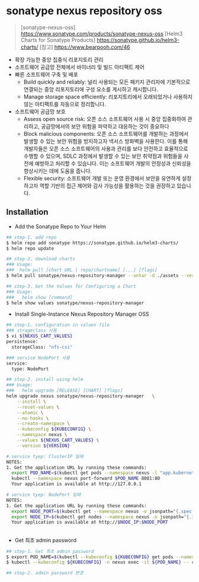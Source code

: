# sonatype nexus repository oss

> [sonatype-nexus-oss] https://www.sonatype.com/products/sonatype-nexus-oss
> [Helm3 Charts for Sonatype Products] https://sonatype.github.io/helm3-charts/
> [참고] https://www.bearpooh.com/46

- 확장 가능한 중앙 집중식 리포지토리 관리
- 소프트웨어 공급망 전체에서 바이너리 및 빌드 아티팩트 제어
- 빠른 소프트웨어 구축 및 배포
  - Build quickly and reliably: 널리 사용되는 모든 패키지 관리자에 기본적으로 연결되는 중앙 리포지토리에 구성 요소를 게시하고 캐시합니다.
  - Manage storage space efficiently: 리포지토리에서 오래되었거나 사용하지 않는 아티팩트를 자동으로 정리합니다.
- 소프트웨어 공급망 보호
  - Assess open source risk: 오픈 소스 소프트웨어 사용 시 중앙 집중화하여 관리하고, 공급망에서의 보안 위험을 파악하고 대응하는 것이 중요하다
  - Block malicious components: 오픈 소스 소프트웨어를 개발하는 과정에서 발생할 수 있는 보안 위험을 방지하고자 넥서스 방화벽을 사용한다. 이를 통해 개발자들은 오픈 소스 소프트웨어의 사용과 관리를 보다 안전하고 효율적으로 수행할 수 있으며, SDLC 과정에서 발생할 수 있는 보안 취약점과 위험들을 사전에 예방하고 처리할 수 있습니다.
    이는 소프트웨어 개발의 안정성과 신뢰성을 향상시키는 데에 도움을 줍니다.
  - Flexible security: 소프트웨어 개발 또는 운영 환경에서 보안을 유연하게 설정하고자 역할 기반의 접근 제어와 감사 가능성을 활용하는 것을 권장하고 있습니다.

## Installation

- Add the Sonatype Repo to Your Helm
```sh
## step-1. add repo
$ helm repo add sonatype https://sonatype.github.io/helm3-charts/
$ helm repo update

## step-2. download charts
### Usage:
###  helm pull [chart URL | repo/chartname] [...] [flags]
$ helm pull sonatype/nexus-repository-manager --untar -d ./assets --version ${VERSION}

## step-3. Get the Values for Configuring a Chart
### Usage:
###   helm show [command]
$ helm show values sonatype/nexus-repository-manager
```

- Install Single-Instance Nexus Repository Manager OSS
```sh
## step-1. configuration in values file
### strageclass 사용
$ vi ${NEXUS_CART_VALUES}
persistence:
  storageClass: "nfs-csi"

### service NodePort 사용
service:
  type: NodePort

## step-2. install using helm
### Usage:
###   helm upgrade [RELEASE] [CHART] [flags]
helm upgrade nexus sonatype/nexus-repository-manager   \
    --install \
    --reset-values \
    --atomic \
    --no-hooks \
    --create-namespace \
    --kubeconfig ${KUBECONFIG} \
    --namespace nexus \
    --values ${NEXUS_CART_VALUES} \
    --version ${VERSION}

# service tyep: ClusterIP 일때
NOTES:
1. Get the application URL by running these commands:
  export POD_NAME=$(kubectl get pods --namespace nexus -l "app.kubernetes.io/name=nexus-repository-manager,app.kubernetes.io/instance=nexus" -o jsonpath="{.items[0].metadata.name}")
  kubectl --namespace nexus port-forward $POD_NAME 8081:80
  Your application is available at http://127.0.0.1

# service tyep: NodePort 일때
NOTES:
1. Get the application URL by running these commands:
  export NODE_PORT=$(kubectl get --namespace nexus -o jsonpath="{.spec.ports[0].nodePort}" services nexus-nexus-repository-manager)
  export NODE_IP=$(kubectl get nodes --namespace nexus -o jsonpath="{.items[0].status.addresses[0].address}")
  Your application is available at http://$NODE_IP:$NODE_PORT
```

## 
- Get 최초 admin password
```sh
## step-1. Get 최초 admin password
$ export POD_NAME=$(kubectl --kubeconfig ${KUBECONFIG} get pods --namespace nexus -l "app.kubernetes.io/name=nexus-repository-manager,app.kubernetes.io/instance=nexus" -o jsonpath="{.items[0].metadata.name}")
$ kubectl --kubeconfig ${KUBECONFIG} -n nexus exec -it ${POD_NAME} -- cat /nexus-data/admin.password

## step-2. admin password 변경
```

